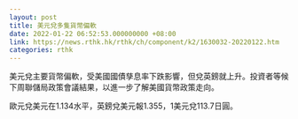 ```yaml
---
layout: post
title: 美元兌多隻貨幣偏軟
date: 2022-01-22 06:52:53.000000000 +08:00
link: https://news.rthk.hk/rthk/ch/component/k2/1630032-20220122.htm
categories: rthk
---
```


美元兌主要貨幣偏軟，受美國國債孳息率下跌影響，但兌英鎊就上升。投資者等候下周聯儲局政策會議結果，以進一步了解美國貨幣政策走向。

歐元兌美元在1.134水平，英鎊兌美元報1.355，1美元兌113.7日圓。
